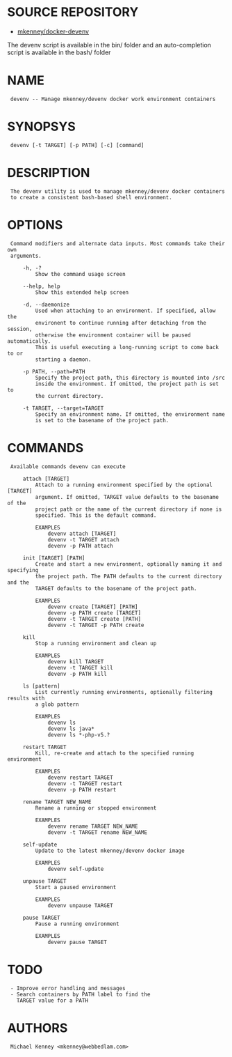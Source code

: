 # SOURCE REPOSITORY

* [mkenney/docker-devenv](https://github.com/mkenney/docker-devenv)

The devenv script is available in the bin/ folder and an auto-completion
script is available in the bash/ folder

# NAME
     devenv -- Manage mkenney/devenv docker work environment containers

# SYNOPSYS
     devenv [-t TARGET] [-p PATH] [-c] [command]

# DESCRIPTION
     The devenv utility is used to manage mkenney/devenv docker containers
     to create a consistent bash-based shell environment.

# OPTIONS
     Command modifiers and alternate data inputs. Most commands take their own
     arguments.

         -h, -?
             Show the command usage screen

         --help, help
             Show this extended help screen

         -d, --daemonize
             Used when attaching to an environment. If specified, allow the
             environent to continue running after detaching from the session,
             otherwise the environment container will be paused automatically.
             This is useful executing a long-running script to come back to or
             starting a daemon.

         -p PATH, --path=PATH
             Specify the project path, this directory is mounted into /src
             inside the environment. If omitted, the project path is set to
             the current directory.

         -t TARGET, --target=TARGET
             Specify an environment name. If omitted, the environment name
             is set to the basename of the project path.

# COMMANDS
     Available commands devenv can execute

         attach [TARGET]
             Attach to a running environment specified by the optional [TARGET]
             argument. If omitted, TARGET value defaults to the basename of the
             project path or the name of the current directory if none is
             specified. This is the default command.

             EXAMPLES
                 devenv attach [TARGET]
                 devenv -t TARGET attach
                 devenv -p PATH attach

         init [TARGET] [PATH]
             Create and start a new environment, optionally naming it and specifying
             the project path. The PATH defaults to the current directory and the
             TARGET defaults to the basename of the project path.

             EXAMPLES
                 devenv create [TARGET] [PATH]
                 devenv -p PATH create [TARGET]
                 devenv -t TARGET create [PATH]
                 devenv -t TARGET -p PATH create

         kill
             Stop a running environment and clean up

             EXAMPLES
                 devenv kill TARGET
                 devenv -t TARGET kill
                 devenv -p PATH kill

         ls [pattern]
             List currently running environments, optionally filtering results with
             a glob pattern

             EXAMPLES
                 devenv ls
                 devenv ls java*
                 devenv ls *-php-v5.?

         restart TARGET
             Kill, re-create and attach to the specified running environment

             EXAMPLES
                 devenv restart TARGET
                 devenv -t TARGET restart
                 devenv -p PATH restart

         rename TARGET NEW_NAME
             Rename a running or stopped environment

             EXAMPLES
                 devenv rename TARGET NEW_NAME
                 devenv -t TARGET rename NEW_NAME

         self-update
             Update to the latest mkenney/devenv docker image

             EXAMPLES
                 devenv self-update

         unpause TARGET
             Start a paused environment

             EXAMPLES
                 devenv unpause TARGET

         pause TARGET
             Pause a running environment

             EXAMPLES
                 devenv pause TARGET

# TODO
     - Improve error handling and messages
     - Search containers by PATH label to find the
       TARGET value for a PATH

# AUTHORS
     Michael Kenney <mkenney@webbedlam.com>
